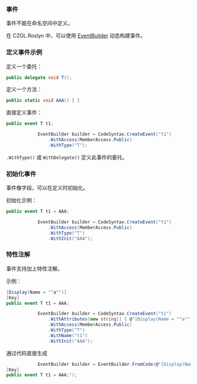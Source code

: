 ### 事件

事件不能在命名空间中定义。

在 CZGL.Roslyn 中，可以使用 [EventBuilder](https://czgl-roslyn.github.io/czgl-roslyn/api/CZGL.Roslyn.EventBuilder.html) 动态构建事件。



### 定义事件示例

定义一个委托：

```csharp
public delegate void T();
```

定义一个方法：

```csharp
public static void AAA() { }
```



直接定义事件：

```csharp
public event T t1;
```

```csharp
            EventBuilder builder = CodeSyntax.CreateEvent("t1")
                .WithAccess(MemberAccess.Public)
                .WithType("T");
```

`.WithType()` 或 `WithDelegate()` 定义此事件的委托。



### 初始化事件

事件像字段，可以在定义时初始化。

初始化示例：

```csharp
public event T t1 = AAA;
```

```csharp
            EventBuilder builder = CodeSyntax.CreateEvent("t1")
                .WithAccess(MemberAccess.Public)
                .WithType("T")
                .WithInit("AAA");
```



### 特性注解

事件支持加上特性注解。

示例：

```csharp
[Display(Name = ""a"")]
[Key]
public event T t1 = AAA;
```

```csharp
            EventBuilder builder = CodeSyntax.CreateEvent("t1")
                .WithAttributes(new string[] { @"[Display(Name = ""a"")]", @"[Key]" })
                .WithAccess(MemberAccess.Public)
                .WithType("T")
                .WithName("t1")
                .WithInit("AAA");
```



通过代码直接生成



```csharp
            EventBuilder builder = EventBuilder.FromCode(@"[Display(Name = ""a"")]
[Key]
public event T t1 = AAA;");
```
